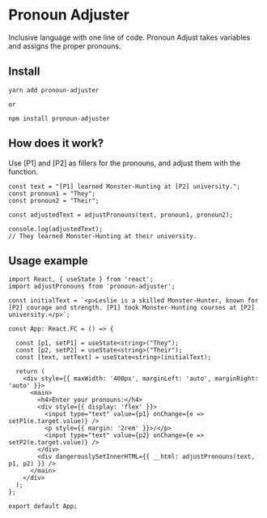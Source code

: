# Pronoun Adjuster
 
Inclusive language with one line of code. Pronoun Adjust takes variables and assigns the proper pronouns.

## Install

```
yarn add pronoun-adjuster

or

npm install pronoun-adjuster
```

## How does it work?

Use \[P1\] and \[P2\] as fillers for the pronouns, and adjust them with the function.

```
const text = "[P1] learned Monster-Hunting at [P2] university.";
const pronoun1 = "They";
const pronoun2 = "Their";

const adjustedText = adjustPronouns(text, pronoun1, pronoun2);

console.log(adjustedText);
// They learned Monster-Hunting at their university.
```

## Usage example

```
import React, { useState } from 'react';
import adjustPronouns from 'pronoun-adjuster';

const initialText = `<p>Leslie is a skilled Monster-Hunter, known for [P2] courage and strength. [P1] took Monster-Hunting courses at [P2] university.</p>`;

const App: React.FC = () => {

  const [p1, setP1] = useState<string>("They");
  const [p2, setP2] = useState<string>("Their");
  const [text, setText] = useState<string>(initialText);

  return (
    <div style={{ maxWidth: '400px', marginLeft: 'auto', marginRight: 'auto' }}>
      <main>
        <h4>Enter your pronouns:</h4>
        <div style={{ display: 'flex' }}>
          <input type="text" value={p1} onChange={e => setP1(e.target.value)} />
          <p style={{ margin: '2rem' }}>/</p>
          <input type="text" value={p2} onChange={e => setP2(e.target.value)} />
        </div>
        <div dangerouslySetInnerHTML={{ __html: adjustPronouns(text, p1, p2) }} />
      </main>
    </div>
  );
};

export default App;

```